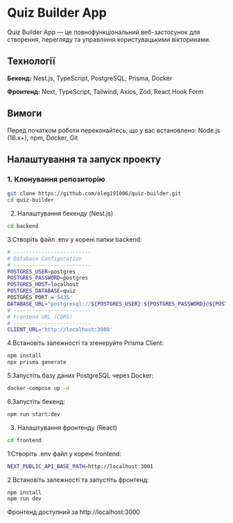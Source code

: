 # Quiz Builder App

Quiz Builder App — це повнофункціональний веб-застосунок для створення, перегляду та управління користувацькими вікторинами. 

## Технології

**Бекенд:** Nest.js, TypeScript, PostgreSQL, Prisma, Docker

**Фронтенд:** Next, TypeScript, Tailwind, Axios, Zod, React Hook Form

## Вимоги

Перед початком роботи переконайтесь, що у вас встановлено: Node.js (18.x+), npm, Docker, Git

## Налаштування та запуск проекту

### 1. Клонування репозиторію

```bash
git clone https://github.com/oleg191006/quiz-builder.git
cd quiz-builder
```

2. Налаштування бекенду (Nest.js)

```bash
cd backend
```

3.Створіть файл .env у корені папки backend:

```bash
# -------------------------
# Database Configuration
# -------------------------
POSTGRES_USER=postgres
POSTGRES_PASSWORD=postgres
POSTGRES_HOST=localhost
POSTGRES_DATABASE=quiz
POSTGRES_PORT ='5435'
DATABASE_URL="postgresql://${POSTGRES_USER}:${POSTGRES_PASSWORD}@${POSTGRES_HOST}:${POSTGRES_PORT}/${POSTGRES_DATABASE}?schema=public"
# -------------------------
# Frontend URL (CORS)
# -------------------------
CLIENT_URL='http://localhost:3000'
```

4.Встановіть залежності та згенеруйте Prisma Client:

```bash
npm install
npx prisma generate
```

5.Запустіть базу даних PostgreSQL через Docker:

```bash
docker-compose up -d
```

6.Запустіть бекенд:

```bash
npm run start:dev
```

3. Налаштування фронтенду (React)

```bash
cd frontend
```

1.Створіть .env файл у корені frontend:

```bash
NEXT_PUBLIC_API_BASE_PATH=http://localhost:3001
```

2.Встановіть залежності та запустіть фронтенд:

```bash
npm install
npm run dev
```

Фронтенд доступний за http://localhost:3000

